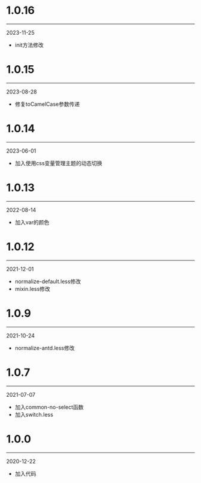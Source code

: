# 1.0.16

***

2023-11-25

* init方法修改

# 1.0.15

***

2023-08-28

* 修复toCamelCase参数传递

# 1.0.14

***

2023-06-01

* 加入使用css变量管理主题的动态切换

# 1.0.13

***

2022-08-14

* 加入var的颜色

# 1.0.12

***

2021-12-01

* normalize-default.less修改
* mixin.less修改

# 1.0.9

***

2021-10-24

* normalize-antd.less修改

# 1.0.7

***

2021-07-07

* 加入common-no-select函数
* 加入switch.less

# 1.0.0

***

2020-12-22

* 加入代码
